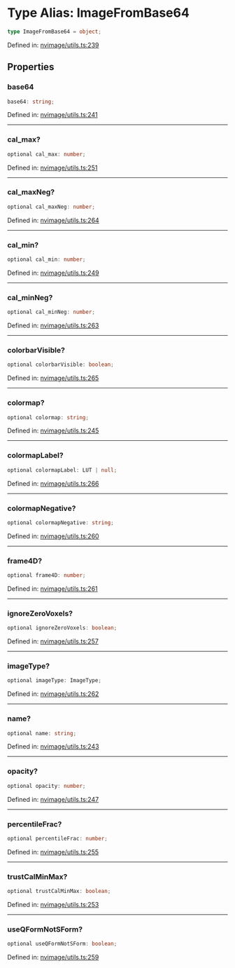 # Type Alias: ImageFromBase64

```ts
type ImageFromBase64 = object;
```

Defined in: [nvimage/utils.ts:239](https://github.com/thewtex/niivue/blob/main/packages/niivue/src/nvimage/utils.ts#L239)

## Properties

### base64

```ts
base64: string;
```

Defined in: [nvimage/utils.ts:241](https://github.com/thewtex/niivue/blob/main/packages/niivue/src/nvimage/utils.ts#L241)

---

### cal_max?

```ts
optional cal_max: number;
```

Defined in: [nvimage/utils.ts:251](https://github.com/thewtex/niivue/blob/main/packages/niivue/src/nvimage/utils.ts#L251)

---

### cal_maxNeg?

```ts
optional cal_maxNeg: number;
```

Defined in: [nvimage/utils.ts:264](https://github.com/thewtex/niivue/blob/main/packages/niivue/src/nvimage/utils.ts#L264)

---

### cal_min?

```ts
optional cal_min: number;
```

Defined in: [nvimage/utils.ts:249](https://github.com/thewtex/niivue/blob/main/packages/niivue/src/nvimage/utils.ts#L249)

---

### cal_minNeg?

```ts
optional cal_minNeg: number;
```

Defined in: [nvimage/utils.ts:263](https://github.com/thewtex/niivue/blob/main/packages/niivue/src/nvimage/utils.ts#L263)

---

### colorbarVisible?

```ts
optional colorbarVisible: boolean;
```

Defined in: [nvimage/utils.ts:265](https://github.com/thewtex/niivue/blob/main/packages/niivue/src/nvimage/utils.ts#L265)

---

### colormap?

```ts
optional colormap: string;
```

Defined in: [nvimage/utils.ts:245](https://github.com/thewtex/niivue/blob/main/packages/niivue/src/nvimage/utils.ts#L245)

---

### colormapLabel?

```ts
optional colormapLabel: LUT | null;
```

Defined in: [nvimage/utils.ts:266](https://github.com/thewtex/niivue/blob/main/packages/niivue/src/nvimage/utils.ts#L266)

---

### colormapNegative?

```ts
optional colormapNegative: string;
```

Defined in: [nvimage/utils.ts:260](https://github.com/thewtex/niivue/blob/main/packages/niivue/src/nvimage/utils.ts#L260)

---

### frame4D?

```ts
optional frame4D: number;
```

Defined in: [nvimage/utils.ts:261](https://github.com/thewtex/niivue/blob/main/packages/niivue/src/nvimage/utils.ts#L261)

---

### ignoreZeroVoxels?

```ts
optional ignoreZeroVoxels: boolean;
```

Defined in: [nvimage/utils.ts:257](https://github.com/thewtex/niivue/blob/main/packages/niivue/src/nvimage/utils.ts#L257)

---

### imageType?

```ts
optional imageType: ImageType;
```

Defined in: [nvimage/utils.ts:262](https://github.com/thewtex/niivue/blob/main/packages/niivue/src/nvimage/utils.ts#L262)

---

### name?

```ts
optional name: string;
```

Defined in: [nvimage/utils.ts:243](https://github.com/thewtex/niivue/blob/main/packages/niivue/src/nvimage/utils.ts#L243)

---

### opacity?

```ts
optional opacity: number;
```

Defined in: [nvimage/utils.ts:247](https://github.com/thewtex/niivue/blob/main/packages/niivue/src/nvimage/utils.ts#L247)

---

### percentileFrac?

```ts
optional percentileFrac: number;
```

Defined in: [nvimage/utils.ts:255](https://github.com/thewtex/niivue/blob/main/packages/niivue/src/nvimage/utils.ts#L255)

---

### trustCalMinMax?

```ts
optional trustCalMinMax: boolean;
```

Defined in: [nvimage/utils.ts:253](https://github.com/thewtex/niivue/blob/main/packages/niivue/src/nvimage/utils.ts#L253)

---

### useQFormNotSForm?

```ts
optional useQFormNotSForm: boolean;
```

Defined in: [nvimage/utils.ts:259](https://github.com/thewtex/niivue/blob/main/packages/niivue/src/nvimage/utils.ts#L259)
